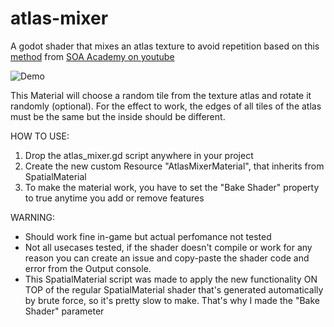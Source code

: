 # atlas-mixer
A godot shader that mixes an atlas texture to avoid repetition based on this [method](https://www.youtube.com/watch?v=SiBhArwW7YU) from [SOA Academy on youtube](https://www.youtube.com/channel/UCFW2qFuZWgAuFmFLHQdJWsA)

![Demo](AtlasMixerDemo.gif)

This Material will choose a random tile from the texture atlas and rotate it randomly (optional). For the effect to work, the edges of all tiles of the atlas must be the same but the inside should be different.

HOW TO USE:
1. Drop the atlas_mixer.gd script anywhere in your project
2. Create the new custom Resource "AtlasMixerMaterial", that inherits from SpatialMaterial
3. To make the material work, you have to set the "Bake Shader" property to true anytime you add or remove features

WARNING:
- Should work fine in-game but actual perfomance not tested
- Not all usecases tested, if the shader doesn't compile or work for any reason you can create an issue and copy-paste the shader code and error from the Output console.
- This SpatialMaterial script was made to apply the new functionality ON TOP of the regular SpatialMaterial shader that's generated automatically by brute force, so it's pretty slow to make. That's why I made the "Bake Shader" parameter
